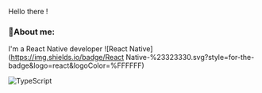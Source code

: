 Hello there !

### 🚀About me:

I'm a React Native developer
![React Native](https://img.shields.io/badge/React Native-%23323330.svg?style=for-the-badge&logo=react&logoColor=%FFFFFF)

![TypeScript](https://img.shields.io/badge/typescript-%23323330.svg?style=for-the-badge&logo=typescript&logoColor=%3178c6)

<br><br>

